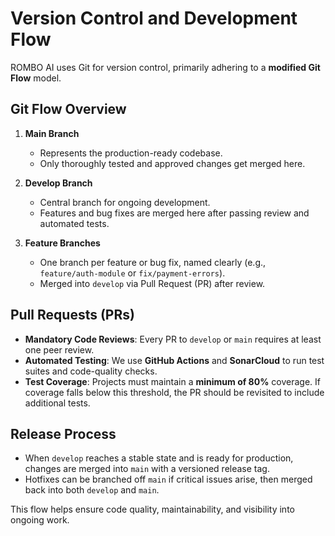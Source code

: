 # Version Control and Development Flow

ROMBO AI uses Git for version control, primarily adhering to a **modified Git Flow** model.

## Git Flow Overview

1. **Main Branch**  
   - Represents the production-ready codebase.  
   - Only thoroughly tested and approved changes get merged here.

2. **Develop Branch**  
   - Central branch for ongoing development.  
   - Features and bug fixes are merged here after passing review and automated tests.

3. **Feature Branches**  
   - One branch per feature or bug fix, named clearly (e.g., `feature/auth-module` or `fix/payment-errors`).
   - Merged into `develop` via Pull Request (PR) after review.

## Pull Requests (PRs)

- **Mandatory Code Reviews**: Every PR to `develop` or `main` requires at least one peer review.
- **Automated Testing**: We use **GitHub Actions** and **SonarCloud** to run test suites and code-quality checks.
- **Test Coverage**: Projects must maintain a **minimum of 80%** coverage. If coverage falls below this threshold, the PR should be revisited to include additional tests.

## Release Process

- When `develop` reaches a stable state and is ready for production, changes are merged into `main` with a versioned release tag.
- Hotfixes can be branched off `main` if critical issues arise, then merged back into both `develop` and `main`.

This flow helps ensure code quality, maintainability, and visibility into ongoing work.